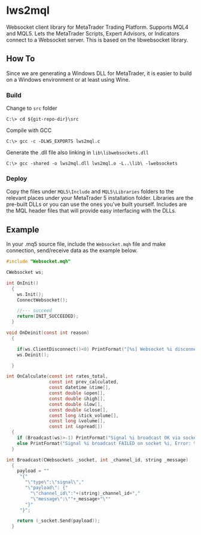 # lws2mql
Websocket client library for MetaTrader Trading Platform. Supports MQL4 and MQL5. Lets the MetaTrader Scripts, Expert Advisors, or Indicators connect to a Websocket server. This is based on the libwebsocket library.

## How To
Since we are generating a Windows DLL for MetaTrader, it is easier to build on a Windows environment or at least using Wine.

### Build

Change to `src` folder

`C:\> cd ${git-repo-dir}\src`

Compile with GCC

`C:\> gcc -c -DLWS_EXPORTS lws2mql.c`

Generate the .dll file also linking in `lib\libwebsockets.dll`

`C:\> gcc -shared -o lws2mql.dll lws2mql.o -L..\lib\ -lwebsockets`

### Deploy
Copy the files under `MQL5\Include` and `MQL5\Libraries` folders to the relevant places under your MetaTrader 5 installation folder. Libraries are the pre-built DLLs or you can use the ones you've built yourself. Includes are the MQL header files that will provide easy interfacing with the DLLs.

## Example

In your .mq5 source file, include the `Websocket.mqh` file and make connection, send/receive data as the example below.
```c
#include "Websocket.mqh"

CWebsocket ws;

int OnInit()
  {
    ws.Init();
    ConnectWebsocket();

    //--- succeed
    return(INIT_SUCCEEDED);
  }

void OnDeinit(const int reason)
  {

    if(ws.ClientDisconnect()<0) PrintFormat("[%s] Websocket %i disconnect error: %s",__FUNCTION__,ws.GetHandle(),ws.GetError());
    ws.Deinit();

  }

int OnCalculate(const int rates_total,
                const int prev_calculated,
                const datetime &time[],
                const double &open[],
                const double &high[],
                const double &low[],
                const double &close[],
                const long &tick_volume[],
                const long &volume[],
                const int &spread[])
  {
    if (Broadcast(ws)>-1) PrintFormat("Signal %i broadcast OK via socket %i",i,ws.GetHandle());
    else PrintFormat("Signal %i broadcast FAILED on socket %i, Error: %s",i,ws.GetHandle(),ws.GetError());
  }

int Broadcast(CWebsocket& _socket, int _channel_id, string _message)
  {
    payload = ""
     "{"
       "\"type\":\"signal\","
       "\"payload\": {"
         "\"channel_id\":"+(string)_channel_id+","
         "\"message\":\""+_message+"\""
       "}"
     "}";

    return (_socket.Send(payload));
  }

```
